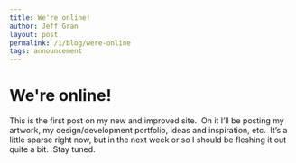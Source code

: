 ```yaml
---
title: We're online!
author: Jeff Gran
layout: post
permalink: /1/blog/were-online
tags: announcement
---
```

# We're online!

This is the first post on my new and improved site.  On it I’ll be posting my artwork, my design/development portfolio, ideas and inspiration, etc.  It’s a little sparse right now, but in the next week or so I should be fleshing it out quite a bit.  Stay tuned.
